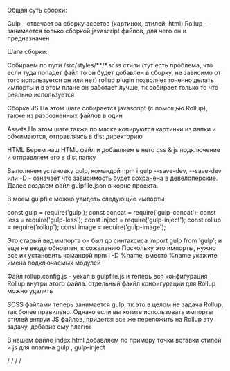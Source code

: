 Общая суть сборки:

Gulp - отвечает за сборку ассетов (картинок, стилей, html) Rollup - занимается только сборкой javascript файлов, для чего он и предназначен

Шаги сборки:

Собираем по пути /src/styles/**/*.scss стили (тут есть проблема, что если туда попадет файл то он будет добавлен в сборку, не зависимо от того используется он или нет) rollup plugin позволяет точечно делать импорты и в этом плане он работает лучше, тк собирает только то что реально используется

Сборка JS На этом шаге собирается javascript (с помощью Rollup), также из разрозненных файлов в один

Assets На этом шаге также по маске копируются картинки из папки и обжимаются, отправляясь в dist директорию

HTML Берем наш HTML файл и добавляем в него css & js подключение и отправляем его в dist папку

Выполняем установку gulp, командой npm i gulp --save-dev, --save-dev или -D - означает что зависимость будет сохранена в девелоперские. Далее создаем файл gulpfile.json в корне проекта.

В моем gulpfile можно увидеть следующие импорты

const gulp = require('gulp'); const concat = require('gulp-concat'); const less = require('gulp-less'); const inject = require('gulp-inject'); const rollup = require('rollup'); const image = require('gulp-image');

Это старый вид импорта он был до синтаксиса import gulp from 'gulp'; и еще не везде обновлен, к сожалению Поскольку это импорты, нужно все их установить командой npm i -D %name, вместо %name укажите имена подключаемых модулей

Файл rollup.config.js - уехал в gulpfile.js и теперь вся конфигурация Rollup внутри этого файла. отдельный факйл конфигурации для Rollup можно удалить

SCSS файлами теперь занимается gulp, тк это в целом не задача Rollup, так более правильно. Однако если вы хотите использовать импорты стилей внтруи JS файлов, придется все же переложить на Rollup эту задачу, добавив ему плагин

В нашем файле index.html добавляем по примеру точки вставки стилей и js для плагина gulp , gulp-inject

/<!DOCTYPE html/>
/<html/>
/<head/>
  /<title/>My index/</title/>
  /<!-- inject:css --/>
  /<!-- endinject --/>
/</head/>
/<body/>

  /<!-- inject:js --/>
  /<!-- endinject --/>
/</body/>
/</html/>
